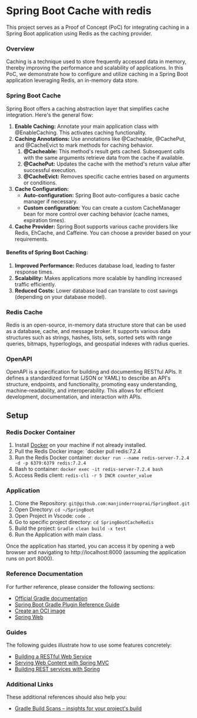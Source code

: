 # Spring Boot Cache with redis
This project serves as a Proof of Concept (PoC) for integrating caching in a Spring Boot application using Redis as the caching provider.

### Overview
Caching is a technique used to store frequently accessed data in memory, thereby improving the performance and scalability of applications. In this PoC, we demonstrate how to configure and utilize caching in a Spring Boot application leveraging Redis, an in-memory data store.

### Spring Boot Cache
Spring Boot offers a caching abstraction layer that simplifies cache integration. Here's the general flow:
1. **Enable Caching:** Annotate your main application class with @EnableCaching. This activates caching functionality.
2. **Caching Annotations:** Use annotations like @Cacheable, @CachePut, and @CacheEvict to mark methods for caching behavior.
   1. **@Cacheable:** This method's result gets cached. Subsequent calls with the same arguments retrieve data from the cache if available.
   2. **@CachePut:** Updates the cache with the method's return value after successful execution.
   3. **@CacheEvict:** Removes specific cache entries based on arguments or conditions.
3. **Cache Configuration:**
   - **Auto-configuration:** Spring Boot auto-configures a basic cache manager if necessary.
   - **Custom configuration:** You can create a custom CacheManager bean for more control over caching behavior (cache names, expiration times).
4. **Cache Provider:** Spring Boot supports various cache providers like Redis, EhCache, and Caffeine. You can choose a provider based on your requirements.

#### Benefits of Spring Boot Caching:
1. **Improved Performance:** Reduces database load, leading to faster response times.
2. **Scalability:** Makes applications more scalable by handling increased traffic efficiently.
3. **Reduced Costs:** Lower database load can translate to cost savings (depending on your database model).

### Redis Cache
Redis is an open-source, in-memory data structure store that can be used as a database, cache, and message broker. It supports various data structures such as strings, hashes, lists, sets, sorted sets with range queries, bitmaps, hyperloglogs, and geospatial indexes with radius queries.

### OpenAPI
OpenAPI is a specification for building and documenting RESTful APIs. It defines a standardized format (JSON or YAML) to describe an API's structure, endpoints, and functionality, promoting easy understanding, machine-readability, and interoperability. This allows for efficient development, documentation, and interaction with APIs.

## Setup
### Redis Docker Container
1. Install [Docker](https://www.docker.com/products/docker-desktop/) on your machine if not already installed.
2. Pull the Redis Docker image:
   `docker pull redis:7.2.4
3. Run the Redis Docker container:
   `docker run --name redis-server-7.2.4 -d -p 6379:6379 redis:7.2.4`
4. Bash to container:
   `docker exec -it redis-server-7.2.4 bash`
5. Access Redis client:
   `redis-cli -r 5 INCR counter_value`
### Application
1. Clone the Repository:
   `git@github.com:manjinderrooprai/SpringBoot.git`
2. Open Directory:
   `cd ~/SpringBoot`
3. Open Project in Vscode:
   `code .`
4. Go to specific project directory:
   `cd SpringBootCacheRedis`
5. Build the project:
   `Gradle clean build -x test`
6. Run the Application with main class.

Once the application has started, you can access it by opening a web browser and navigating to http://localhost:8000 (assuming the application runs on port 8000).

### Reference Documentation
For further reference, please consider the following sections:

* [Official Gradle documentation](https://docs.gradle.org)
* [Spring Boot Gradle Plugin Reference Guide](https://docs.spring.io/spring-boot/docs/3.2.3/gradle-plugin/reference/html/)
* [Create an OCI image](https://docs.spring.io/spring-boot/docs/3.2.3/gradle-plugin/reference/html/#build-image)
* [Spring Web](https://docs.spring.io/spring-boot/docs/3.2.3/reference/htmlsingle/index.html#web)

### Guides
The following guides illustrate how to use some features concretely:

* [Building a RESTful Web Service](https://spring.io/guides/gs/rest-service/)
* [Serving Web Content with Spring MVC](https://spring.io/guides/gs/serving-web-content/)
* [Building REST services with Spring](https://spring.io/guides/tutorials/rest/)

### Additional Links
These additional references should also help you:

* [Gradle Build Scans – insights for your project's build](https://scans.gradle.com#gradle)

